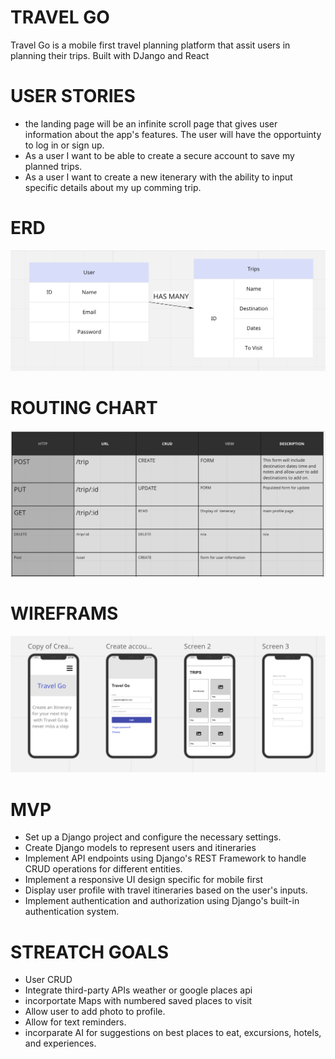 # TRAVEL GO

Travel Go is a mobile first travel planning platform that assit users in planning their trips. Built with DJango and React  

# USER STORIES
- the landing page will be an infinite scroll page that gives user information about the app's features. The user will have the opportuinty to log in or sign up.
- As a user I want to be able to create a secure account to save my planned trips. 
- As a user I want to create a new itenerary with the ability to input specific details about my up comming trip. 

# ERD
![ERD](/images/ERD.png)
# ROUTING CHART
![Routing-Chart](/images/Routing%20chart.png)

# WIREFRAMS
![WireFrame](/images/wireframe.png)

# MVP

- Set up a Django project and configure the necessary settings.
- Create Django models to represent users and itineraries 
- Implement API endpoints using Django's REST Framework to handle CRUD operations for different entities.
- Implement a responsive UI design specific for mobile first
- Display user profile with travel itineraries based on the user's inputs.
- Implement authentication and authorization using Django's built-in authentication system.

# STREATCH GOALS
- User CRUD
- Integrate third-party APIs weather or google places api
- incorportate Maps with numbered saved places to visit
- Allow user to add photo to profile.
- Allow for text reminders.
- incorparate AI for suggestions on best places to eat, excursions, hotels, and experiences. 

